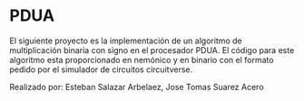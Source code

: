 # PDUA

El siguiente proyecto es la implementación de un algoritmo de multiplicación binaria con signo en el procesador PDUA.
El código para este algoritmo esta proporcionado en nemónico y en binario con el formato pedido por el simulador de circuitos circuitverse.

Realizado por:
Esteban Salazar Arbelaez,
Jose Tomas Suarez Acero
